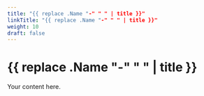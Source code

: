 ```yaml
---
title: "{{ replace .Name "-" " " | title }}"
linkTitle: "{{ replace .Name "-" " " | title }}"
weight: 10
draft: false
---
```


# {{ replace .Name "-" " " | title }}

Your content here. 